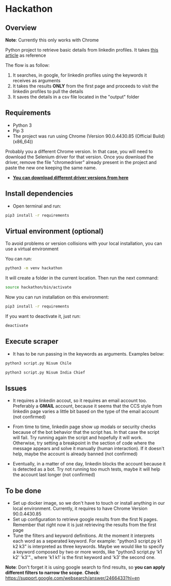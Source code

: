 # Hackathon

## Overview

**Note**: Currently this only works with Chrome

Python project to retrieve basic details from linkedin profiles. It takes [this article](https://www.linkedin.com/pulse/how-easy-scraping-data-from-linkedin-profiles-david-craven/) as reference

The flow is as follow:

1. It searches, in google, for linkedin profiles using the keywords it receives as arguments
2. It takes the results **ONLY** from the first page and proceeds to visit the linkedin profiles to pull the details
3. It saves the details in a csv file located in the "output" folder

## Requirements

- Python 3
- Pip 3
- The project was run using Chrome (Version 90.0.4430.85 (Official Build) (x86_64))

Probably you a different Chrome version. In that case, you will need to download the Selenium driver for that version.
Once you download the driver, remove the file "chromedriver" already present in the project
and paste the new one keeping the same name.

* **[You can download different driver versions from here](https://sites.google.com/a/chromium.org/chromedriver/downloads)**

## Install dependencies

- Open terminal and run:
```sh
pip3 install -r requirements
```

## Virtual environment (optional)

To avoid problems or version collisions with your local installation, you can use a virtual environment

You can run:
```sh
python3 -m venv hackathon
```

It will create a folder in the current location. Then run the next command:
```sh
source hackathon/bin/activate
```

Now you can run installation on this environment:
```sh
pip3 install -r requirements
```

If you want to deactivate it, just run:
```sh
deactivate
```

## Execute scraper

- It has to be run passing in the keywords as arguments. Examples below:
```sh
python3 script.py Nisum Chile
```
```sh
python3 script.py Nisum India Chief
```

## Issues

- It requires a linkedin accout, so it requires an email account too. Preferably a **GMAIL** account,
because it seems that the CCS style from linkedin page varies a little bit based on the type of the email account (not confirmed)

- From time to time, linkedin page show up modals or security checks because of the bot behavior
that the script has. In that case the script will fail. Try running again the script and hopefully
it will work. Otherwise, try setting a breakpoint in the section of code where the message appears
and solve it manually (human interaction). If it doesn't help, maybe the account is already banned (not confirmed)

- Eventually, in a matter of one day, linkedin blocks the account because it is detected as a bot.
Try not running too much tests, maybe it will help the account last longer (not confirmed)

## To be done

- Set up docker image, so we don't have to touch or install anything in our local environment. Currently, it requires
to have Chrome Version 90.0.4430.85
- Set up configuration to retrieve google results from the first N pages. Remember that right now
it is just retrieving the results from the first page
- Tune the filters and keyword definitions. At the moment it interprets each word as a seperated keyword.
For example: "python3 script.py k1 k2 k3" is interpreted as three keywords. Maybe we would like to
specify a keyword composed by two or more words, like "python3 script.py 'k1 k2' 'k3'"., where 'k1 k1'
is the first keyword and 'k3' the second one.

**Note**: Don't forget it is using google search to find results, so **you can apply different filters to narrow the scope**.
**Check**: https://support.google.com/websearch/answer/2466433?hl=en